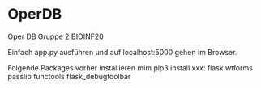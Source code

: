 # OperDB
Oper DB Gruppe 2 BIOINF20

Einfach app.py ausführen und auf localhost:5000 gehen im Browser.

Folgende Packages vorher installieren mim pip3 install xxx:
flask
wtforms
passlib
functools
flask_debugtoolbar
